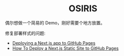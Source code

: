 <h1 align="center">OSIRIS</h1>

偶尔想做一个简易的 Demo，刚好需要个地方放置。

修复部署样式的问题:

- [Deploying a Next.js app to GitHub Pages](https://dev.to/jameswallis/deploying-a-next-js-app-to-github-pages-24pn)
- [How To Deploy a Next.js Static Site to GitHub Pages](https://blog.sallai.me/deploy-next-site-to-github-pages)
